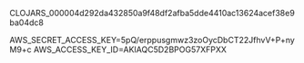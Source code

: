 CLOJARS_000004d292da432850a9f48df2afba5dde4410ac13624acef38e9ba04dc8

AWS_SECRET_ACCESS_KEY=5pQ/erppusgmwz3zoOycDbCT22JfhvV+P+nyM9+c
AWS_ACCESS_KEY_ID=AKIAQC5D2BPOG57XFPXX
